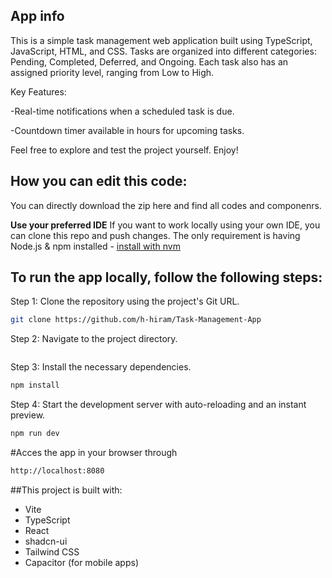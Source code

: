 ## App info
This is a simple task management web application built using TypeScript, JavaScript, HTML, and CSS.
Tasks are organized into different categories: Pending, Completed, Deferred, and Ongoing. Each task also has an assigned priority level, ranging from Low to High.

Key Features:

-Real-time notifications when a scheduled task is due.

-Countdown timer available in hours for upcoming tasks.

Feel free to explore and test the project yourself. Enjoy!
## How you can edit this code:
You can directly download the zip here and find all codes and componenrs.

**Use your preferred IDE**
If you want to work locally using your own IDE, you can clone this repo and push changes.
The only requirement is having Node.js & npm installed - [install with nvm](https://github.com/nvm-sh/nvm#installing-and-updating)

## To run the app locally, follow the following steps:

Step 1: Clone the repository using the project's Git URL.

```bash
git clone https://github.com/h-hiram/Task-Management-App
```

Step 2: Navigate to the project directory.

```bashcd Task-Management-App
```

Step 3: Install the necessary dependencies.

```bash 
npm install
```

Step 4: Start the development server with auto-reloading and an instant preview.

```bash
npm run dev
```

#Acces the app in your browser through

```bash
http://localhost:8080
```

##This project is built with:

- Vite
- TypeScript
- React
- shadcn-ui
- Tailwind CSS
- Capacitor (for mobile apps)

